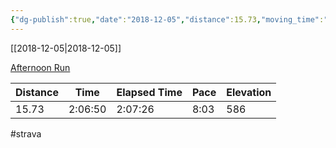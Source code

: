 ```yaml
---
{"dg-publish":true,"date":"2018-12-05","distance":15.73,"moving_time":"2:06:50","elapsed_time":"2:07:26","pace":"8:03","total_elevation_gain":586,"url":"https://www.strava.com/activities/2794825230","permalink":"/01-personal/strava/2018-12-05-afternoon-run/","dgPassFrontmatter":true}
---
```



[[2018-12-05\|2018-12-05]]

[Afternoon Run](https://www.strava.com/activities/2794825230)

| Distance | Time    | Elapsed Time | Pace | Elevation |
| -------- | ------- | ------------ | ---- | --------- |
| 15.73    | 2:06:50 | 2:07:26      | 8:03 | 586       |




#strava
